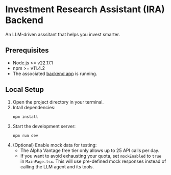 # Investment Research Assistant (IRA) Backend
An LLM-driven asssitant that helps you invest smarter.

## Prerequisites
 * Node.js >= v22.17.1
 * npm >= v11.4.2
 * The associated [backend app](https://github.com/karyacoub/investment-research-assistant-backend) is running.

## Local Setup
 1. Open the project directory in your terminal.
 2. Intall dependencies:
    ```
    npm install
    ```
 3. Start the development server:
    ```
    npm run dev
    ```
 4. (Optional) Enable mock data for testing:
      * The Alpha Vantage free tier only allows up to 25 API calls per day. 
      * If you want to avoid exhausting your quota, set `mockEnabled` to `true` in `MainPage.tsx`. This will use pre-defined mock responses instead of calling the LLM agent and its tools.